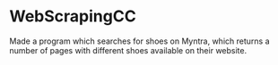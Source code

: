 # WebScrapingCC
Made a program which searches for shoes on Myntra, which returns a number of pages with different shoes available on their website.
